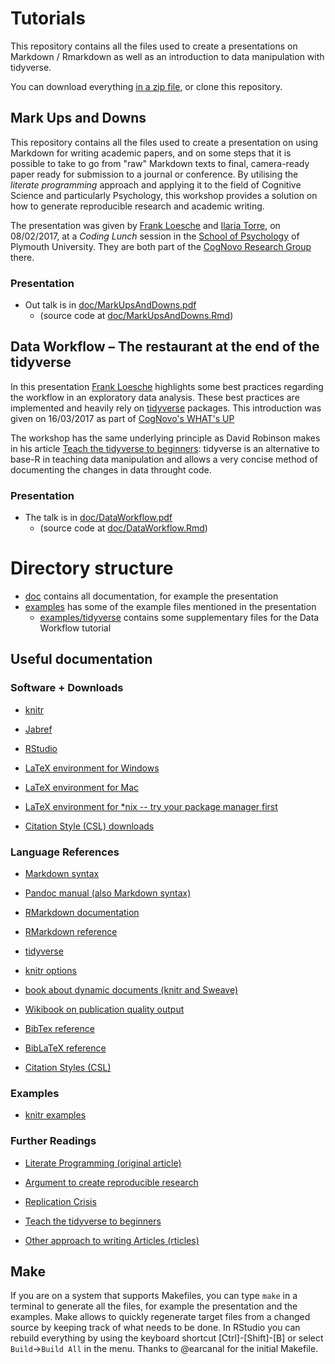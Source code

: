 # Tutorials

This repository contains all the files used to create a presentations on Markdown / Rmarkdown as well as an introduction to data manipulation with tidyverse.

You can download everything [in a zip file](https://github.com/floesche/R-workshops/archive/master.zip), or clone this repository.

## Mark Ups and Downs

This repository contains all the files used to create a presentation on using Markdown for writing academic papers, and on some steps that it is possible to take to go from "raw" Markdown texts to final, camera-ready paper ready for submission to a journal or conference. By  utilising the *literate programming* approach and applying it to the field of Cognitive Science and particularly Psychology, this workshop provides a solution on how to generate reproducible research and academic writing.

The presentation was given by [Frank Loesche](https://www.cognovo.eu/frank-loesche) and [Ilaria Torre](https://cognovo.eu/ilaria-torre), on 08/02/2017, at a *Coding Lunch* session in the [School of Psychology](https://www.plymouth.ac.uk/schools/psychology/) of Plymouth University. They are both part of the [CogNovo Research Group](https://CogNovo.eu) there.

### Presentation

- Out talk is in [doc/MarkUpsAndDowns.pdf](doc/MarkUpsAndDowns.pdf)
    - (source code at [doc/MarkUpsAndDowns.Rmd](doc/MarkUpsAndDowns.Rmd))


## Data Workflow – The restaurant at the end of the tidyverse 

In this presentation [Frank Loesche](https://www.cognovo.eu/frank-loesche) highlights some best practices regarding the workflow in an exploratory data analysis. These best practices are implemented and heavily rely on [tidyverse](http://tidyverse.org) packages. This introduction was given on 16/03/2017 as part of [CogNovo's WHAT's UP](https://CogNovo.eu/whats-up)

The workshop has the same underlying principle as David Robinson makes in his article [Teach the tidyverse to beginners](http://varianceexplained.org/r/teach-tidyverse/): tidyverse is an alternative to base-R in teaching data manipulation and allows a very concise method of documenting the changes in data throught code.

### Presentation

- The talk is in [doc/DataWorkflow.pdf](doc/DataWorkflow.pdf)
    - (source code at [doc/DataWorkflow.Rmd](doc/DataWorkflow.Rmd))


# Directory structure

- [doc](doc/) contains all documentation, for example the presentation
- [examples](examples/) has some of the example files mentioned in the presentation
    - [examples/tidyverse](examples/tidyverse) contains some supplementary files for the Data Workflow tutorial

## Useful documentation

### Software + Downloads

- [knitr](https://yihui.name/knitr/)
- [Jabref](http://www.jabref.org/)
- [RStudio](https://www.rstudio.com/products/rstudio/download/)

- [LaTeX environment for Windows](https://miktex.org/)
- [LaTeX environment for Mac](https://www.tug.org/mactex/)
- [LaTeX environment for *nix -- try your package manager first](https://www.tug.org/texlive/)

- [Citation Style (CSL) downloads](https://github.com/citation-style-language/styles-distribution)


### Language References

- [Markdown syntax](https://daringfireball.net/projects/markdown/syntax)
- [Pandoc manual (also Markdown syntax)](http://pandoc.org/MANUAL.html)
- [RMarkdown documentation](http://rmarkdown.rstudio.com/lesson-1.html)
- [RMarkdown reference](https://www.rstudio.com/wp-content/uploads/2015/03/rmarkdown-reference.pdf)
- [tidyverse](http://tidyverse.org)

- [knitr options](https://yihui.name/knitr/options/)
- [book about dynamic documents (knitr and Sweave)](https://github.com/yihui/knitr-book)
- [Wikibook on publication quality output](https://en.wikibooks.org/wiki/R_Programming/Publication_quality_ouput)

- [BibTex reference](http://www.bibtex.org/Format/)
- [BibLaTeX reference](https://www.ctan.org/pkg/biblatex)

- [Citation Styles (CSL)](http://citationstyles.org/)

### Examples

- [knitr examples](https://github.com/yihui/knitr-examples)

### Further Readings

- [Literate Programming (original article)](https://doi.org/10.1093/comjnl/27.2.97)
- [Argument to create reproducible research](https://www.washingtonpost.com/news/speaking-of-science/wp/2015/08/28/no-sciences-reproducibility-problem-is-not-limited-to-psychology/)
- [Replication Crisis](https://en.wikipedia.org/wiki/Replication_crisis)
- [Teach the tidyverse to beginners](http://varianceexplained.org/r/teach-tidyverse/)

- [Other approach to writing Articles (rticles)](https://github.com/rstudio/rticles)

## Make

If you are on a system that supports Makefiles, you can type `make` in a terminal to generate all the files, for example the presentation and the examples. Make allows to quickly regenerate target files from a changed source by keeping track of what needs to be done. In RStudio you can rebuild everything by using the keyboard shortcut [Ctrl]-[Shift]-[B] or select `Build`->`Build All` in the menu. Thanks to @earcanal for the initial Makefile.
